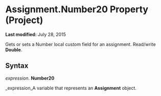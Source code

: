 
# Assignment.Number20 Property (Project)

 **Last modified:** July 28, 2015

Gets or sets a Number local custom field for an assignment. Read/write  **Double**.

## Syntax

 _expression_. **Number20**

 _expression_A variable that represents an  **Assignment** object.

